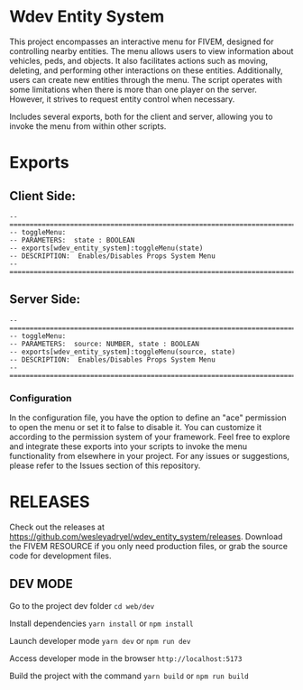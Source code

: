 # Wdev Entity System


This project encompasses an interactive menu for FIVEM, designed for controlling nearby entities. The menu allows users to view information about vehicles, peds, and objects. It also facilitates actions such as moving, deleting, and performing other interactions on these entities. Additionally, users can create new entities through the menu.
The script operates with some limitations when there is more than one player on the server. However, it strives to request entity control when necessary.

Includes several exports, both for the client and server, allowing you to invoke the menu from within other scripts.

# Exports
## Client Side:
```
-- =============================================================================
-- toggleMenu:
-- PARAMETERS:  state : BOOLEAN
-- exports[wdev_entity_system]:toggleMenu(state)
-- DESCRIPTION:  Enables/Disables Props System Menu
-- =============================================================================
```

## Server Side:
```
-- =============================================================================
-- toggleMenu:
-- PARAMETERS:  source: NUMBER, state : BOOLEAN
-- exports[wdev_entity_system]:toggleMenu(source, state)
-- DESCRIPTION:  Enables/Disables Props System Menu
-- =============================================================================
```

### Configuration
In the configuration file, you have the option to define an "ace" permission to open the menu or set it to false to disable it. You can customize it according to the permission system of your framework.
Feel free to explore and integrate these exports into your scripts to invoke the menu functionality from elsewhere in your project.
For any issues or suggestions, please refer to the Issues section of this repository.

# RELEASES
Check out the releases at https://github.com/wesleyadryel/wdev_entity_system/releases. Download the FIVEM RESOURCE if you only need production files, or grab the source code for development files.

## DEV MODE
Go to the project dev folder
```cd web/dev```

Install dependencies
```yarn install``` or ```npm install```

Launch developer mode
```yarn dev``` or ```npm run dev```

Access developer mode in the browser
```http://localhost:5173```

Build the project with the command
```yarn build``` or ```npm run build```

